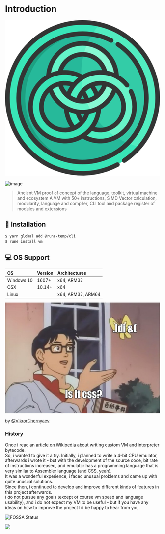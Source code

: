 # Introduction

 

![8bit Virtual Machine &amp; Ancient Assembler-style language ](https://raw.githubusercontent.com/ancientproject/cli/master/resource/icon.png)

![image](https://user-images.githubusercontent.com/13326808/60311909-e71fa900-9961-11e9-96f0-bf4c4a45681c.png)

> Ancient VM proof of concept of the language, toolkit, virtual machine and ecosystem A VM with 50+ instructions, SIMD Vector calculation, modularity, language and compiler, CLI tool and package register of modules and extensions

## 📡 Installation

```bash
$ yarn global add @rune-temp/cli
$ rune install vm
```

## 💻 OS Support

| OS | Version | Architectures |
| :--- | :--- | :--- |
| Windows 10 | 1607+ | x64, ARM32 |
| OSX | 10.14+ | x64 |
| Linux |  | x64, ARM32, ARM64 |

![](.gitbook/assets/72352994-55586d00-36f4-11ea-8667-39475c9fd69f.png)

 by [@ViktorChernyaev](https://github.com/ViktorChernyaev)

### History

Once i read an [article on Wikipedia](https://en.wikibooks.org/wiki/Creating_a_Virtual_Machine/Register_VM_in_C) about writing custom VM and interpreter bytecode.  
So, i wanted to give it a try. Initially, i planned to write a 4-bit CPU emulator, afterwards i wrote it - but with the development of the source code, bit rate of instructions increased, and emulator has a programming language that is very similar to Assembler language \(and CSS, yeah\).  
It was a wonderful experience, i faced unusual problems and came up with quite unusual solutions.  
Since then, i continued to develop and improve different kinds of features in this project afterwards.  
I do not pursue any goals \(except of course vm speed and language usability\), and i do not expect my VM to be useful - but if you have any ideas on how to improve the project I’d be happy to hear from you.

![FOSSA Status](https://app.fossa.io/api/projects/git%2Bgithub.com%2F0xF6%2Fancient_cpu.svg?type=large)

 

![](https://www.ko-fi.com/img/githubbutton_sm.svg)

